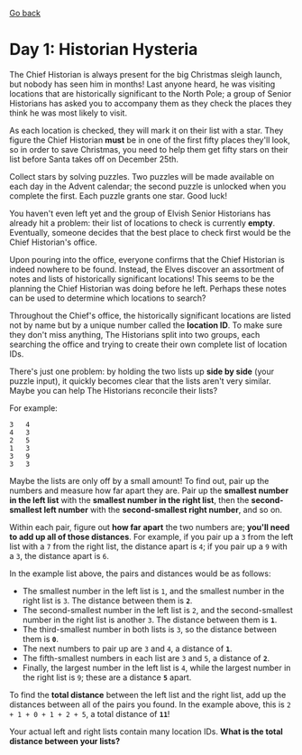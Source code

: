 [Go back](..%2FReadme.md)

# Day 1: Historian Hysteria 
The Chief Historian is always present for the big Christmas sleigh launch, but nobody has seen him
in months! Last anyone heard, he was visiting locations that are historically significant to the 
North Pole; a group of Senior Historians has asked you to accompany them as they check the places they 
think he was most likely to visit.

As each location is checked, they will mark it on their list with a star. They figure the Chief 
Historian **must** be in one of the first fifty places they'll look, so in order to save Christmas, 
you need to help them get fifty stars on their list before Santa takes off on December 25th.

Collect stars by solving puzzles. Two puzzles will be made available on each day in the 
Advent calendar; the second puzzle is unlocked when you complete the first. Each puzzle grants 
one star. Good luck!

You haven't even left yet and the group of Elvish Senior Historians has already hit a problem: 
their list of locations to check is currently **empty**. Eventually, someone decides 
that the best place to check first would be the Chief Historian's office.

Upon pouring into the office, everyone confirms that the Chief Historian is indeed 
nowhere to be found. Instead, the Elves discover an assortment of notes and lists of 
historically significant locations! This seems to be the planning the Chief 
Historian was doing before he left. Perhaps these notes can be used to 
determine which locations to search?

Throughout the Chief's office, the historically significant locations are listed 
not by name but by a unique number called the **location ID**. To make sure they don't 
miss anything, The Historians split into two groups, each searching the office and 
trying to create their own complete list of location IDs.

There's just one problem: by holding the two lists up **side by side** (your puzzle input), 
it quickly becomes clear that the lists aren't very similar. Maybe you can help The 
Historians reconcile their lists?

For example:

```
3   4
4   3
2   5
1   3
3   9
3   3
```

Maybe the lists are only off by a small amount! To find out, pair up the numbers 
and measure how far apart they are. Pair up the **smallest number in the left list** 
with the **smallest number in the right list**, then the **second-smallest left 
number** with the **second-smallest right number**, and so on.

Within each pair, figure out **how far apart** the two numbers are; **you'll need to 
add up all of those distances**. For example, if you pair up a `3` from the left list 
with a `7` from the right list, the distance apart is `4`; if you pair up a `9` with a `3`, 
the distance apart is `6`.

In the example list above, the pairs and distances would be as follows:
- The smallest number in the left list is `1`, and the smallest number in the right list is `3`. The distance between them is **`2`**.
- The second-smallest number in the left list is `2`, and the second-smallest number in the right list is another `3`. The distance between them is **`1`**.
- The third-smallest number in both lists is `3`, so the distance between them is **`0`**.
- The next numbers to pair up are `3` and `4`, a distance of **`1`**.
- The fifth-smallest numbers in each list are `3` and `5`, a distance of **`2`**.
- Finally, the largest number in the left list is `4`, while the largest number in the right list is `9`; these are a distance **`5`** apart.

To find the **total distance** between the left list and the right list, add up the 
distances between all of the pairs you found. In the example above, 
this is `2 + 1 + 0 + 1 + 2 + 5`, a total distance of **`11`**!

Your actual left and right lists contain many location IDs. 
**What is the total distance between your lists?**